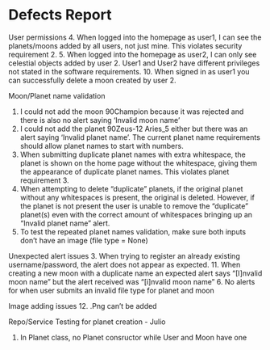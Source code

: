 # Defects Report


User permissions
4. When logged into the homepage as user1, I can see the planets/moons added by all users, not just mine.  This violates security requirement 2.
5. When logged into the homepage as user2, I can only see celestial objects added by user 2.  User1 and User2 have different privileges not stated in the software requirements.
10. When signed in as user1 you can successfully delete a moon created by user 2.

Moon/Planet name validation
1. I could not add the moon 90Champion because it was rejected and there is also no alert saying ‘Invalid moon name’
2. I could not add the planet 90Zeus-12 Aries_5 either but there was an alert saying ‘Invalid planet name’. The current planet name requirements should allow planet names to start with numbers.
7. When submitting duplicate planet names with extra whitespace, the planet is shown on the home page without the whitespace, giving them the appearance of duplicate planet names. This violates planet requirement 3.
8. When attempting to delete “duplicate” planets, if the original planet without any whitespaces is present, the original is deleted. However, if the planet is not present the user is unable to remove the “duplicate” planet(s) even with the correct amount of whitespaces bringing up an “Invalid planet name” alert.
9. To test the repeated planet names validation, make sure both inputs don’t have an image (file type = None)

Unexpected alert issues
3. When trying to register an already existing username/password, the alert does not appear as expected.
11. When creating a new moon with a duplicate name an expected alert says “[I]nvalid moon name” but the alert received was “[i]nvalid moon name”
6. No alerts for when user submits an invalid file type for planet and moon

Image adding issues
12. .Png can’t be added

Repo/Service Testing for planet creation - Julio
1. In Planet class, no Planet consructor while User and Moon have one


